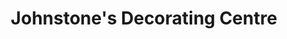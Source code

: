 ---
title: "Johnstone's Decorating Centre"
url: /blackpool/johnstones-decorating-centre/
shop: Farben
---